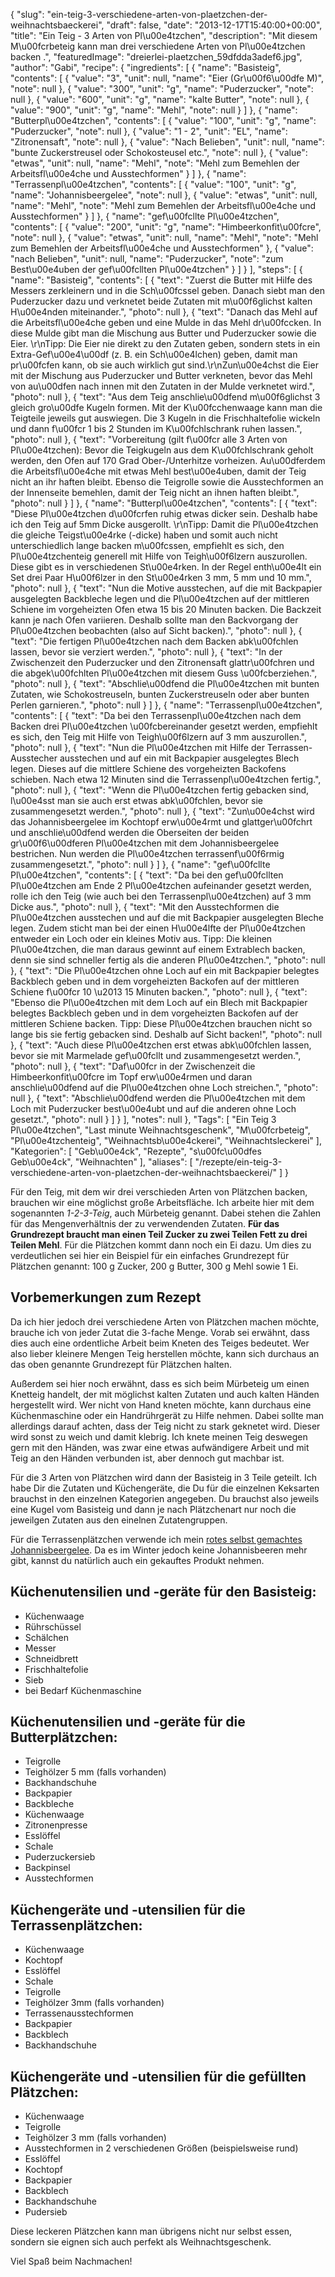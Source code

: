 {
    "slug": "ein-teig-3-verschiedene-arten-von-plaetzchen-der-weihnachtsbaeckerei",
    "draft": false,
    "date": "2013-12-17T15:40:00+00:00",
    "title": "Ein Teig - 3 Arten von Pl\u00e4tzchen",
    "description": "Mit diesem M\u00fcrbeteig kann man drei verschiedene Arten von Pl\u00e4tzchen backen .",
    "featuredImage": "dreierlei-plaetzchen_59dfdda3adef6.jpg",
    "author": "Gabi",
    "recipe": {
        "ingredients": [
            {
                "name": "Basisteig",
                "contents": [
                    {
                        "value": "3",
                        "unit": null,
                        "name": "Eier (Gr\u00f6\u00dfe M)",
                        "note": null
                    },
                    {
                        "value": "300",
                        "unit": "g",
                        "name": "Puderzucker",
                        "note": null
                    },
                    {
                        "value": "600",
                        "unit": "g",
                        "name": "kalte Butter",
                        "note": null
                    },
                    {
                        "value": "900",
                        "unit": "g",
                        "name": "Mehl",
                        "note": null
                    }
                ]
            },
            {
                "name": "Butterpl\u00e4tzchen",
                "contents": [
                    {
                        "value": "100",
                        "unit": "g",
                        "name": "Puderzucker",
                        "note": null
                    },
                    {
                        "value": "1 - 2",
                        "unit": "EL",
                        "name": "Zitronensaft",
                        "note": null
                    },
                    {
                        "value": "Nach Belieben",
                        "unit": null,
                        "name": "bunte Zuckerstreusel oder Schokosteusel etc.",
                        "note": null
                    },
                    {
                        "value": "etwas",
                        "unit": null,
                        "name": "Mehl",
                        "note": "Mehl zum Bemehlen der Arbeitsfl\u00e4che und Ausstechformen"
                    }
                ]
            },
            {
                "name": "Terrassenpl\u00e4tzchen",
                "contents": [
                    {
                        "value": "100",
                        "unit": "g",
                        "name": "Johannisbeergelee",
                        "note": null
                    },
                    {
                        "value": "etwas",
                        "unit": null,
                        "name": "Mehl",
                        "note": "Mehl zum Bemehlen der Arbeitsfl\u00e4che und Ausstechformen"
                    }
                ]
            },
            {
                "name": "gef\u00fcllte Pl\u00e4tzchen",
                "contents": [
                    {
                        "value": "200",
                        "unit": "g",
                        "name": "Himbeerkonfit\u00fcre",
                        "note": null
                    },
                    {
                        "value": "etwas",
                        "unit": null,
                        "name": "Mehl",
                        "note": "Mehl zum Bemehlen der Arbeitsfl\u00e4che und Ausstechformen"
                    },
                    {
                        "value": "nach Belieben",
                        "unit": null,
                        "name": "Puderzucker",
                        "note": "zum Best\u00e4uben der gef\u00fcllten Pl\u00e4tzchen"
                    }
                ]
            }
        ],
        "steps": [
            {
                "name": "Basisteig",
                "contents": [
                    {
                        "text": "Zuerst die Butter mit Hilfe des Messers zerkleinern und in die Sch\u00fcssel geben. Danach siebt man den Puderzucker dazu und verknetet beide Zutaten mit m\u00f6glichst kalten H\u00e4nden miteinander.",
                        "photo": null
                    },
                    {
                        "text": "Danach das Mehl auf die Arbeitsfl\u00e4che geben und eine Mulde in das Mehl dr\u00fccken. In diese Mulde gibt man die Mischung aus Butter und Puderzucker sowie die Eier. \r\nTipp: Die Eier nie direkt zu den Zutaten geben, sondern stets in ein Extra-Gef\u00e4\u00df (z. B. ein Sch\u00e4lchen) geben, damit man pr\u00fcfen kann, ob sie auch wirklich gut sind.\r\nZun\u00e4chst die Eier mit der Mischung aus Puderzucker und Butter verkneten, bevor das Mehl von au\u00dfen nach innen mit den Zutaten in der Mulde verknetet wird.",
                        "photo": null
                    },
                    {
                        "text": "Aus dem Teig anschlie\u00dfend m\u00f6glichst 3 gleich gro\u00dfe Kugeln formen. Mit der K\u00fcchenwaage kann man die Teigteile jeweils gut auswiegen. Die 3 Kugeln  in die Frischhaltefolie wickeln und dann f\u00fcr 1 bis 2 Stunden im K\u00fchlschrank ruhen lassen.",
                        "photo": null
                    },
                    {
                        "text": "Vorbereitung (gilt f\u00fcr alle 3 Arten von Pl\u00e4tzchen): Bevor die Teigkugeln aus dem K\u00fchlschrank geholt werden, den Ofen auf 170 Grad Ober-\/Unterhitze vorheizen. Au\u00dferdem die Arbeitsfl\u00e4che mit etwas Mehl best\u00e4uben, damit der Teig nicht an ihr haften bleibt. Ebenso die Teigrolle sowie die Ausstechformen an der Innenseite bemehlen, damit der Teig nicht an ihnen haften bleibt.",
                        "photo": null
                    }
                ]
            },
            {
                "name": "Butterpl\u00e4tzchen",
                "contents": [
                    {
                        "text": "Diese Pl\u00e4tzchen d\u00fcrfen ruhig etwas dicker sein. Deshalb habe ich den Teig auf 5mm Dicke ausgerollt. \r\nTipp: Damit die Pl\u00e4tzchen die gleiche Teigst\u00e4rke (-dicke) haben und somit auch nicht unterschiedlich lange backen m\u00fcssen, empfiehlt es sich, den Pl\u00e4tzchenteig generell mit Hilfe von Teigh\u00f6lzern auszurollen. Diese gibt es in verschiedenen St\u00e4rken. In der Regel enth\u00e4lt ein Set drei Paar H\u00f6lzer in den St\u00e4rken 3 mm, 5 mm und 10 mm.",
                        "photo": null
                    },
                    {
                        "text": "Nun die Motive ausstechen, auf die mit Backpapier ausgelegten Backbleche legen und die Pl\u00e4tzchen auf der mittleren Schiene im vorgeheizten Ofen etwa 15 bis 20 Minuten backen. Die Backzeit kann je nach Ofen variieren. Deshalb sollte man den Backvorgang der Pl\u00e4tzchen beobachten (also auf Sicht backen).",
                        "photo": null
                    },
                    {
                        "text": "Die fertigen Pl\u00e4tzchen nach dem Backen abk\u00fchlen lassen, bevor sie verziert werden.",
                        "photo": null
                    },
                    {
                        "text": "In der Zwischenzeit den Puderzucker und den Zitronensaft glattr\u00fchren und die abgek\u00fchlten Pl\u00e4tzchen mit diesem Guss \u00fcberziehen.",
                        "photo": null
                    },
                    {
                        "text": "Abschlie\u00dfend die Pl\u00e4tzchen mit bunten Zutaten, wie Schokostreuseln, bunten Zuckerstreuseln oder aber bunten Perlen garnieren.",
                        "photo": null
                    }
                ]
            },
            {
                "name": "Terrassenpl\u00e4tzchen",
                "contents": [
                    {
                        "text": "Da bei den Terrassenpl\u00e4tzchen nach dem Backen drei Pl\u00e4tzchen \u00fcbereinander gesetzt werden, empfiehlt es sich, den Teig mit Hilfe von Teigh\u00f6lzern auf 3 mm auszurollen.",
                        "photo": null
                    },
                    {
                        "text": "Nun die Pl\u00e4tzchen mit Hilfe der Terrassen-Ausstecher ausstechen und auf ein mit Backpapier ausgelegtes Blech legen. Dieses auf die mittlere Schiene des vorgeheizten Backofens schieben. Nach etwa 12 Minuten sind die Terrassenpl\u00e4tzchen fertig.",
                        "photo": null
                    },
                    {
                        "text": "Wenn die Pl\u00e4tzchen fertig gebacken sind, l\u00e4sst man sie auch erst etwas abk\u00fchlen, bevor sie zusammengesetzt werden.",
                        "photo": null
                    },
                    {
                        "text": "Zun\u00e4chst wird das Johannisbeergelee im Kochtopf erw\u00e4rmt und glattger\u00fchrt und anschlie\u00dfend werden die Oberseiten der beiden gr\u00f6\u00dferen Pl\u00e4tzchen mit dem Johannisbeergelee bestrichen. Nun werden die Pl\u00e4tzchen terrassenf\u00f6rmig zusammengesetzt.",
                        "photo": null
                    }
                ]
            },
            {
                "name": "gef\u00fcllte Pl\u00e4tzchen",
                "contents": [
                    {
                        "text": "Da bei den gef\u00fcllten Pl\u00e4tzchen am Ende 2 Pl\u00e4tzchen aufeinander gesetzt werden, rolle ich den Teig (wie auch bei den Terrassenpl\u00e4tzchen) auf 3 mm Dicke aus.",
                        "photo": null
                    },
                    {
                        "text": "Mit den Ausstechformen die Pl\u00e4tzchen ausstechen und auf die mit Backpapier ausgelegten Bleche legen. Zudem sticht man bei der einen H\u00e4lfte der Pl\u00e4tzchen entweder ein Loch oder ein kleines Motiv aus. Tipp: Die kleinen Pl\u00e4tzchen, die man daraus gewinnt auf einem Extrablech backen, denn sie sind schneller fertig als die anderen Pl\u00e4tzchen.",
                        "photo": null
                    },
                    {
                        "text": "Die Pl\u00e4tzchen ohne Loch auf ein mit Backpapier belegtes Backblech geben und in dem vorgeheizten Backofen auf der mittleren Schiene f\u00fcr 10 \u2013 15 Minuten backen.",
                        "photo": null
                    },
                    {
                        "text": "Ebenso die Pl\u00e4tzchen mit dem Loch auf ein Blech  mit Backpapier belegtes Backblech geben und in dem vorgeheizten Backofen auf der mittleren Schiene backen. Tipp: Diese Pl\u00e4tzchen brauchen nicht so lange bis sie fertig gebacken sind. Deshalb auf Sicht backen!",
                        "photo": null
                    },
                    {
                        "text": "Auch diese Pl\u00e4tzchen erst etwas abk\u00fchlen lassen, bevor sie mit Marmelade gef\u00fcllt und zusammengesetzt werden.",
                        "photo": null
                    },
                    {
                        "text": "Daf\u00fcr in der Zwischenzeit die Himbeerkonfit\u00fcre im Topf erw\u00e4rmen und daran anschlie\u00dfend auf die Pl\u00e4tzchen ohne Loch streichen.",
                        "photo": null
                    },
                    {
                        "text": "Abschlie\u00dfend werden die Pl\u00e4tzchen mit dem Loch mit Puderzucker best\u00e4ubt und auf die anderen ohne Loch gesetzt.",
                        "photo": null
                    }
                ]
            }
        ],
        "notes": null
    },
    "Tags": [
        "Ein Teig 3 Pl\u00e4tzchen",
        "Last minute Weihnachtsgeschenk",
        "M\u00fcrbeteig",
        "Pl\u00e4tzchenteig",
        "Weihnachtsb\u00e4ckerei",
        "Weihnachtsleckerei"
    ],
    "Kategorien": [
        "Geb\u00e4ck",
        "Rezepte",
        "s\u00fc\u00dfes Geb\u00e4ck",
        "Weihnachten"
    ],
    "aliases": [
        "\/rezepte\/ein-teig-3-verschiedene-arten-von-plaetzchen-der-weihnachtsbaeckerei\/"
    ]
}

Für den Teig, mit dem wir drei verschieden Arten von Plätzchen backen, brauchen wir eine möglichst große Arbeitsfläche. Ich arbeite hier mit dem sogenannten *1-2-3-Teig*, auch Mürbeteig genannt. Dabei stehen die Zahlen für das Mengenverhältnis der zu verwendenden Zutaten. **Für das Grundrezept braucht man einen Teil Zucker zu zwei Teilen Fett zu drei Teilen Mehl**. Für die Plätzchen kommt dann noch ein Ei dazu. Um dies zu verdeutlichen sei hier ein Beispiel für ein einfaches Grundrezept für Plätzchen genannt: 100 g Zucker, 200 g Butter, 300 g Mehl sowie 1 Ei.

## Vorbemerkungen zum Rezept

Da ich hier jedoch drei verschiedene Arten von Plätzchen machen möchte, brauche ich von jeder Zutat die 3-fache Menge. Vorab sei erwähnt, dass dies auch eine ordentliche Arbeit beim Kneten des Teiges bedeutet. Wer also lieber kleinere Mengen Teig herstellen möchte, kann sich durchaus an das oben genannte Grundrezept für Plätzchen halten.

Außerdem sei hier noch erwähnt, dass es sich beim Mürbeteig um einen Knetteig handelt, der mit möglichst kalten Zutaten und auch kalten Händen hergestellt wird. Wer nicht von Hand kneten möchte, kann durchaus eine Küchenmaschine oder ein Handrührgerät zu Hilfe nehmen. Dabei sollte man allerdings darauf achten, dass der Teig nicht zu stark geknetet wird. Dieser wird sonst zu weich und damit klebrig. Ich knete meinen Teig deswegen gern mit den Händen, was zwar eine etwas aufwändigere Arbeit und mit Teig an den Händen verbunden ist, aber dennoch gut machbar ist.

Für die 3 Arten von Plätzchen wird dann der Basisteig in 3 Teile geteilt. Ich habe Dir die Zutaten und Küchengeräte, die Du für die einzelnen Keksarten brauchst in den einzelnen Kategorien angegeben. Du brauchst also jeweils eine Kugel vom Basisteig und dann je nach Plätzchenart nur noch die jeweilgen Zutaten aus den einelnen Zutatengruppen.

Für die Terrassenplätzchen verwende ich mein [rotes selbst gemachtes Johannisbeergelee](https://kochfokus.de/artikel/rotes-johannisbeergelee/ "selbst gemachtes Johannisbeergelee"). Da es im Winter jedoch keine Johannisbeeren mehr gibt, kannst du natürlich auch ein gekauftes Produkt nehmen.

##  Küchenutensilien und -geräte für den Basisteig:

 * Küchenwaage
 * Rührschüssel
 * Schälchen
 * Messer
 * Schneidbrett
 * Frischhaltefolie
 * Sieb
 * bei Bedarf Küchenmaschine

## Küchenutensilien und -geräte für die Butterplätzchen:

 * Teigrolle
 * Teighölzer 5 mm (falls vorhanden)
 * Backhandschuhe
 * Backpapier
 * Backbleche
 * Küchenwaage
 * Zitronenpresse
 * Esslöffel
 * Schale
 * Puderzuckersieb
 * Backpinsel
 * Ausstechformen

## Küchengeräte und -utensilien für die Terrassenplätzchen:

 * Küchenwaage
 * Kochtopf
 * Esslöffel
 * Schale
 * Teigrolle
 * Teighölzer 3mm (falls vorhanden)
 * Terrassenausstechformen
 * Backpapier
 * Backblech
 * Backhandschuhe

## Küchengeräte und -utensilien für die gefüllten Plätzchen:

 * Küchenwaage
 * Teigrolle
 * Teighölzer 3 mm (falls vorhanden)
 * Ausstechformen in 2 verschiedenen Größen (beispielsweise rund)
 * Esslöffel
 * Kochtopf
 * Backpapier
 * Backblech
 * Backhandschuhe
 * Pudersieb

Diese leckeren Plätzchen kann man übrigens nicht nur selbst essen, sondern sie eignen sich auch perfekt als Weihnachtsgeschenk.

Viel Spaß beim Nachmachen!